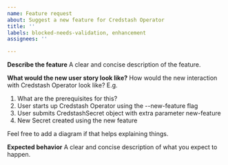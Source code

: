 ```yaml
---
name: Feature request
about: Suggest a new feature for Credstash Operator
title: ''
labels: blocked-needs-validation, enhancement
assignees: ''

---
```


**Describe the feature**
A clear and concise description of the feature.

**What would the new user story look like?**
How would the new interaction with Credstash Operator look like? E.g.
1. What are the prerequisites for this?
2. User starts up Credstash Operator using the --new-feature flag
3. User submits CredstashSecret object with extra parameter new-feature
4. New Secret created using the new feature

Feel free to add a diagram if that helps explaining things.

**Expected behavior**
A clear and concise description of what you expect to happen.